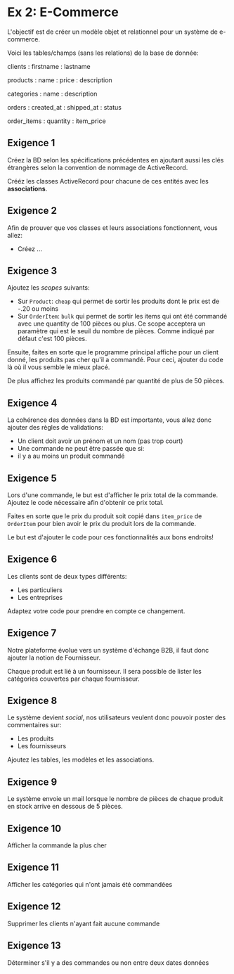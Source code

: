 # Ex 2: E-Commerce

L'objectif est de créer un modèle objet et relationnel pour un système de e-commerce.

Voici les tables/champs (sans les relations) de la base de donnée:

clients
: firstname
: lastname

products
: name
: price
: description

categories
: name
: description

orders
: created_at
: shipped_at
: status

order_items
: quantity
: item_price

## Exigence 1

Créez la BD selon les spécifications précédentes en ajoutant aussi les clés étrangères selon la convention de
nommage de ActiveRecord.

Crééz les classes ActiveRecord pour chacune de ces entités avec les **associations**.

## Exigence 2

Afin de prouver que vos classes et leurs associations fonctionnent, vous allez:

- Créez ...

## Exigence 3

Ajoutez les _scopes_ suivants:

- Sur `Product`: `cheap` qui permet de sortir les produits dont le prix est de -.20 ou moins
- Sur `OrderItem`: `bulk` qui permet de sortir les items qui ont été commandé avec une quantity
 de 100 pièces ou plus. Ce scope acceptera un paramètre qui est le seuil du nombre de pièces.
 Comme indiqué par défaut c'est 100 pièces.

Ensuite, faites en sorte que le programme principal affiche pour un client donné, les produits
pas cher qu'il a commandé.
Pour ceci, ajouter du code là où il vous semble le mieux placé.

De plus affichez les produits commandé par quantité de plus de 50 pièces.

## Exigence 4

La cohérence des données dans la BD est importante, vous allez donc ajouter des règles
de validations:

- Un client doit avoir un prénom et un nom (pas trop court)
- Une commande ne peut être passée que si:
 - il y a au moins un produit commandé

## Exigence 5

Lors d'une commande, le but est d'afficher le prix total de la commande.
Ajoutez le code nécessaire afin d'obtenir ce prix total.

Faites en sorte que le prix du produit soit copié dans `item_price` de `OrderItem` pour bien avoir
le prix du produit lors de la commande.

Le but est d'ajouter le code pour ces fonctionnalités aux bons endroits!

## Exigence 6

Les clients sont de deux types différents:

- Les particuliers
- Les entreprises

Adaptez votre code pour prendre en compte ce changement.

## Exigence 7

Notre plateforme évolue vers un système d'échange B2B, il faut donc ajouter
la notion de Fournisseur.

Chaque produit est lié à un fournisseur.
Il sera possible de lister les catégories couvertes par chaque fournisseur.

## Exigence 8

Le système devient _social_, nos utilisateurs veulent donc pouvoir poster
des commentaires sur:

- Les produits
- Les fournisseurs

Ajoutez les tables, les modèles et les associations.

## Exigence 9

Le système envoie un mail lorsque le nombre de pièces de chaque produit en stock arrive en dessous de 5 pièces.

## Exigence 10

Afficher la commande la plus cher
## Exigence 11

Afficher les catégories qui n'ont jamais été commandées
## Exigence 12

Supprimer les clients n'ayant fait aucune commande
## Exigence 13

Déterminer s'il y a des commandes ou non entre deux dates données
